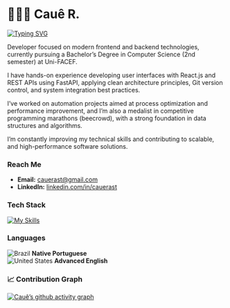 # 👨🏻‍💻 **Cauê R.**

[![Typing SVG](https://readme-typing-svg.herokuapp.com?font=JetBrains+Mono&duration=3000&pause=1000&color=FFFFFF&center=true&vCenter=true&width=435&lines=Junior+Software+Developer+%7C+Computer+Science+Student;AI+%26+Data;Competitive+Programming+Medalist;Automation+Enthusiast)](https://git.io/typing-svg)

Developer focused on modern frontend and backend technologies, currently pursuing a Bachelor’s Degree in Computer Science (2nd semester) at Uni-FACEF.

I have hands-on experience developing user interfaces with React.js and REST APIs using FastAPI, applying clean architecture principles, Git version control, and system integration best practices.

I’ve worked on automation projects aimed at process optimization and performance improvement, and I’m also a medalist in competitive programming marathons (beecrowd), with a strong foundation in data structures and algorithms.

I’m constantly improving my technical skills and contributing to scalable, and high-performance software solutions.


### Reach Me
- **Email:** [cauerast@gmail.com](mailto:cauerast@gmail.com)  
- **LinkedIn:** [linkedin.com/in/cauerast](https://www.linkedin.com/in/cauerast/)  

### Tech Stack
[![My Skills](https://skillicons.dev/icons?i=python,js,next,express,react,tailwind,java,nodejs,sqlite,linux,docker,git,ps)](https://skillicons.dev)

### Languages
![Brazil](https://raw.githubusercontent.com/stevenrskelton/flag-icon/master/png/16/country-4x3/br.png "Brazil") **Native Portuguese**  
![United States](https://raw.githubusercontent.com/stevenrskelton/flag-icon/master/png/16/country-4x3/us.png "United States") **Advanced English**  

### 📈 Contribution Graph

[![Cauê’s github activity graph](https://github-readme-activity-graph.vercel.app/graph?username=cauerast&bg_color=0d1117&color=00a3ff&line=007acc&point=1e90ff&area=true&hide_border=true)](https://github.com/ashutosh00710/github-readme-activity-graph)
